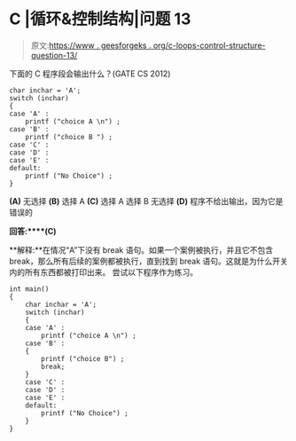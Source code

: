 # C |循环&控制结构|问题 13

> 原文:[https://www . geesforgeks . org/c-loops-control-structure-question-13/](https://www.geeksforgeeks.org/c-loops-control-structure-question-13/)

下面的 C 程序段会输出什么？(GATE CS 2012)

```
char inchar = 'A';
switch (inchar)
{
case 'A' :
    printf ("choice A \n") ;
case 'B' :
    printf ("choice B ") ;
case 'C' :
case 'D' :
case 'E' :
default:
    printf ("No Choice") ;
}
```

**(A)** 无选择
**(B)** 选择 A
**(C)** 选择 A
选择 B 无选择
**(D)** 程序不给出输出，因为它是错误的

**回答:****(C)**

**解释:**在情况“A”下没有 break 语句。如果一个案例被执行，并且它不包含 break，那么所有后续的案例都被执行，直到找到 break 语句。这就是为什么开关内的所有东西都被打印出来。
尝试以下程序作为练习。

```
int main()
{
    char inchar = 'A';
    switch (inchar)
    {
    case 'A' :
        printf ("choice A \n") ;
    case 'B' :
    {
        printf ("choice B") ;
        break;
    }
    case 'C' :
    case 'D' :
    case 'E' :
    default:
        printf ("No Choice") ;
    }
}

```